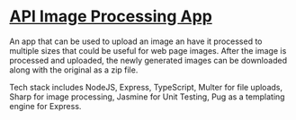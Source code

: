 # [API Image Processing App]()

An app that can be used to upload an image an have it processed to multiple sizes that could be useful for web page images.  After the image is processed and uploaded, the newly generated images can be downloaded along with the original as a zip file.

Tech stack includes NodeJS, Express, TypeScript, Multer for file uploads, Sharp for image processing, Jasmine for Unit Testing, Pug as a templating engine for Express.

